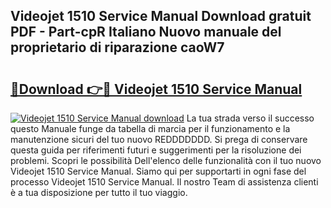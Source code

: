 ## Videojet 1510 Service Manual Download gratuit PDF - Part-cpR Italiano Nuovo manuale del proprietario di riparazione caoW7

# <h2><a href="http://dfgvame.blite.top/?on=Videojet+1510+Service+Manual">🔗Download 👉🔴 Videojet 1510 Service Manual</a></h2>

[![Videojet 1510 Service Manual download](https://i.imgur.com/lujVjoI.png)](http://dfgvame.blite.top/?on=Videojet+1510+Service+Manual)
La tua strada verso il successo questo Manuale funge da tabella di marcia per il funzionamento e la manutenzione sicuri del tuo nuovo REDDDDDDD. Si prega di conservare questa guida per riferimenti futuri e suggerimenti per la risoluzione dei problemi. Scopri le possibilità Dell'elenco delle funzionalità con il tuo nuovo Videojet 1510 Service Manual. Siamo qui per supportarti in ogni fase del processo Videojet 1510 Service Manual. Il nostro Team di assistenza clienti è a tua disposizione per tutto il tuo viaggio.
